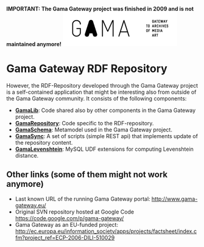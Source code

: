 **IMPORTANT: The Gama Gateway project was finished in 2009 and is not maintained anymore!**
![Gama Gateway logo](gama-gateway-logo.png)

# Gama Gateway RDF Repository 

However, the RDF-Repository developed through the Gama Gateway project is a self-contained application that might be interesting also from outside of the Gama Gateway community.
It consists of the following components:
 * [**GamaLib**](GamaLib/): Code shared also by other components in the Gama Gateway project.
 * [**GamaRepository**](GamaRepository/): Code specific to the RDF-repository.
 * [**GamaSchema**](GamaSchema/): Metamodel used in the Gama Gateway project.
 * [**GamaSync**](GamaSync/): A set of scripts (simple REST api) that implements update of the repository content.
 * [**GamaLevenshtein**](GamaLevenshtein/): MySQL UDF extensions for computing Levenshtein distance.


## Other links (some of them might not work anymore)
* Last known URL of the running Gama Gateway portal: http://www.gama-gateway.eu/
* Original SVN repository hosted at Google Code https://code.google.com/p/gama-gateway/
* Gama Gateway as an EU-funded project: http://ec.europa.eu/information_society/apps/projects/factsheet/index.cfm?project_ref=ECP-2006-DILI-510029

